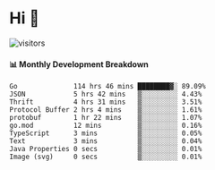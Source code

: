 # Hi 👋
 
![visitors](https://visitor-badge.glitch.me/badge?page_id=sorcererxw.sorcererx)

#### 📊 Monthly Development Breakdown

<!--START_SECTION:waka-->
```text
Go              114 hrs 46 mins ████████▓░ 89.09%
JSON            5 hrs 42 mins   ▒░░░░░░░░░ 4.43%
Thrift          4 hrs 31 mins   ▒░░░░░░░░░ 3.51%
Protocol Buffer 2 hrs 4 mins    ▒░░░░░░░░░ 1.61%
protobuf        1 hr 22 mins    ▒░░░░░░░░░ 1.07%
go.mod          12 mins         ▒░░░░░░░░░ 0.16%
TypeScript      3 mins          ▒░░░░░░░░░ 0.05%
Text            3 mins          ▒░░░░░░░░░ 0.04%
Java Properties 0 secs          ▒░░░░░░░░░ 0.01%
Image (svg)     0 secs          ▒░░░░░░░░░ 0.01%
```
<!--END_SECTION:waka-->
